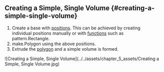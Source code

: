 ## Creating a Simple, Single Volume {#creating-a-simple-single-volume}

1.  Create a base with [positions](../chapter_2_geo-info_data_model/Position.md). This can be achieved by creating individual positions manually or with [functions](../chapter_3_procedures/Functions.md) such as pattern.Rectangle.
2.  make.Polygon using the above positions.
3.  Extrude the [polygon](../chapter_2_geo-info_data_model/Polygon.md) and a simple volume is formed.

![Creating a Simple, Single Volume](../../assets/chapter_5_assets/Creating a Simple, Single Volume.jpg)
